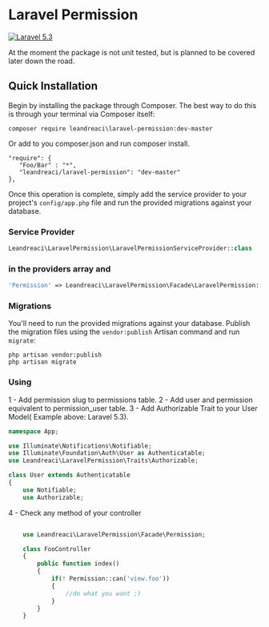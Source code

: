 Laravel Permission
==================
[![Laravel 5.3](https://img.shields.io/badge/Laravel-5.3-orange.svg?style=flat-square)](http://laravel.com)

At the moment the package is not unit tested, but is planned to be covered later down the road.

Quick Installation
------------------
Begin by installing the package through Composer. The best way to do this is through your terminal via Composer itself:

```
composer require leandreaci\laravel-permission:dev-master
```
 Or add to you composer.json and run composer install.
 
 ```
"require": {
    "Foo/Bar" : "*",
    "leandreaci/laravel-permission": "dev-master"
},
 ```
     
Once this operation is complete, simply add the service provider to your project's `config/app.php` file and run the provided migrations against your database.

### Service Provider
```php
Leandreaci\LaravelPermission\LaravelPermissionServiceProvider::class
```


### in the providers array and

```php
'Permission' => Leandreaci\LaravelPermission\Facade\LaravelPermission::class,
```

### Migrations
You'll need to run the provided migrations against your database. Publish the migration files using the `vendor:publish` Artisan command and run `migrate`:

```
php artisan vendor:publish
php artisan migrate
```


### Using
1 - Add permission slug to permissions table.
2 - Add user and permission equivalent to permission_user table.
3 - Add Authorizable Trait to your User Model( Example above: Laravel 5.3).

```php
namespace App;

use Illuminate\Notifications\Notifiable;
use Illuminate\Foundation\Auth\User as Authenticatable;
use Leandreaci\LaravelPermission\Traits\Authorizable;

class User extends Authenticatable
{
    use Notifiable;
    use Authorizable;
```

4 - Check any method of your controller

```php

    use Leandreaci\LaravelPermission\Facade\Permission;

    class FooController
    {
        public function index()
        {
            if(! Permission::can('view.foo'))
            {
                //do what you want ;)
            }
        }
    }
```